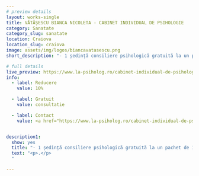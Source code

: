 ```yaml
---
# preview details
layout: works-single
title: VĂTĂȘESCU BIANCA NICOLETA - CABINET INDIVIDUAL DE PSIHOLOGIE
category: Sanatate
category_slug: sanatate
location: Craiova
location_slug: craiova
image: assets/img/logos/biancavatasescu.png
short_description: "- 1 ședință consiliere psihologică gratuită la un pachet de 10 sedințe psihoterapie copil <br> - 10% psihoterapie de familie"

# full details
live_preview: https://www.la-psiholog.ro/cabinet-individual-de-psihologie-vatasescu-bianca-nicoleta
info:
  - label: Reducere
    value: 10% 

  - label: Gratuit
    value: consultatie

  - label: Contact
    value: <a href="https://www.la-psiholog.ro/cabinet-individual-de-psihologie-vatasescu-bianca-nicoleta" target="_blank">Website</a>


description1:
  show: yes
  title: "- 1 ședință consiliere psihologică gratuită la un pachet de 10 sedințe psihoterapie copil <br> - 10% psihoterapie de familie"
  text: "<p>.</p>
  "

---
```

